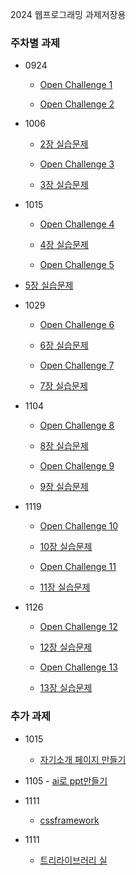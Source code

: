 2024 웹프로그래밍 과제저장용

 
### 주차별 과제
- 0924
  - [Open Challenge 1](P.58) 

  - [Open Challenge 2](P.104) 
 
- 1006
  - [2장 실습문제](p.107~110)

  - [Open Challenge 3](p.151)
  - [3장 실습문제](p.153~155)
  
- 1015
  - [Open Challenge 4](p.202)
  - [4장 실습문제](p.207~210)

  - [Open Challenge 5](p.249)
 - [5장 실습문제](p.253~256)
  
- 1029
  - [Open Challenge 6](p.303)
  - [6장 실습문제](p.307~310)

  - [Open Challenge 7](p.340)
  - [7장 실습문제](p.343~347)
   
- 1104
  - [Open Challenge 8](p.380)
  - [8장 실습문제](p.383~389)

  - [Open Challenge 9](p.430)
  - [9장 실습문제](p.434~438)
  
- 1119
  - [Open Challenge 10](p.469)
  - [10장 실습문제](p.471~475)

  - [Open Challenge 11](p.507)
  - [11장 실습문제](p.509~513)
 
- 1126 

  - [Open Challenge 12](p.549)
  - [12장 실습문제](p.552~554)

  - [Open Challenge 13](p.587)
  - [13장 실습문제](p.590~592)

    
### 추가 과제 

  - 1015
    - [자기소개 페이지 만들기](selfintroduce)
  
   - 1105
    - [ai로 ppt만들기](node.js)
  
  - 1111
    - [cssframework](cssframework)

  - 1111
    - [트리라이브러리 실](11-26실습)
